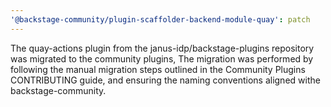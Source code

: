 ```yaml
---
'@backstage-community/plugin-scaffolder-backend-module-quay': patch
---
```


The quay-actions plugin from the janus-idp/backstage-plugins repository was migrated to the community plugins, The migration was performed by following the manual migration steps outlined in the Community Plugins CONTRIBUTING guide, and ensuring the naming conventions aligned withe backstage-community.
